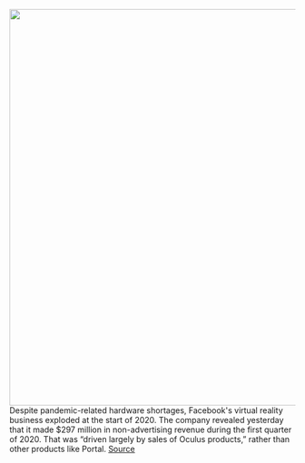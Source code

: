 <img src='https://cdn.vox-cdn.com/thumbor/S-c6ntFa5wIOltkTfdFYkIKR2mM=/0x0:2040x1360/1200x800/filters:focal(857x517:1183x843)/cdn.vox-cdn.com/uploads/chorus_image/image/66733867/akrales_190429_3371_0238.0.jpg' width='700px' /><br/>
Despite pandemic-related hardware shortages, Facebook's virtual reality business exploded at the start of 2020. The company revealed yesterday that it made $297 million in non-advertising revenue during the first quarter of 2020. That was “driven largely by sales of Oculus products,” rather than other products like Portal.
<a href='https://www.theverge.com/2020/4/30/21241995/facebook-q1-2020-earnings-oculus-rift-quest-sales-half-life-alyx-pandemic'> Source <a/>